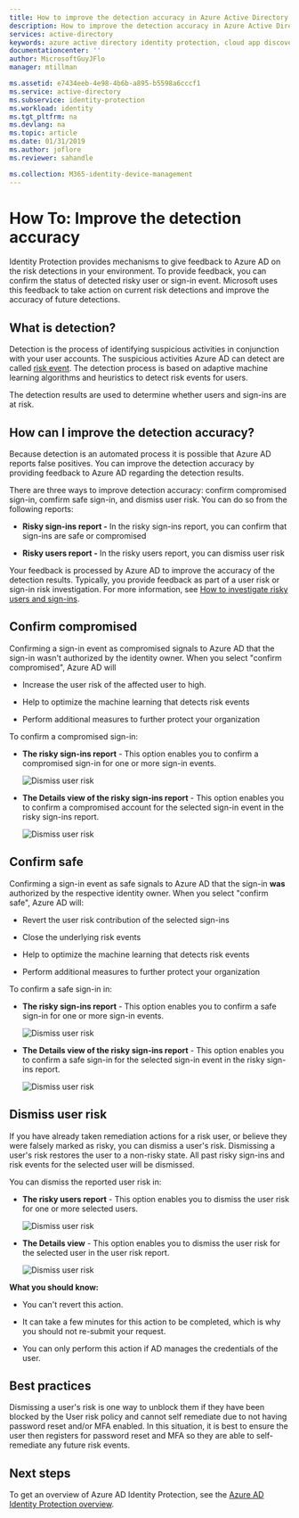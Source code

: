 ```yaml
---
title: How to improve the detection accuracy in Azure Active Directory Identity Protection (refreshed) | Microsoft Docs
description: How to improve the detection accuracy in Azure Active Directory Identity Protection (refreshed).
services: active-directory
keywords: azure active directory identity protection, cloud app discovery, managing applications, security, risk, risk level, vulnerability, security policy
documentationcenter: ''
author: MicrosoftGuyJFlo
manager: mtillman

ms.assetid: e7434eeb-4e98-4b6b-a895-b5598a6cccf1
ms.service: active-directory
ms.subservice: identity-protection
ms.workload: identity
ms.tgt_pltfrm: na
ms.devlang: na
ms.topic: article
ms.date: 01/31/2019
ms.author: joflore
ms.reviewer: sahandle

ms.collection: M365-identity-device-management
---
```


# How To: Improve the detection accuracy 

Identity Protection provides mechanisms to give feedback to Azure AD on the risk detections in your environment. To provide feedback, you can confirm the status of detected risky user or sign-in event. Microsoft uses this feedback to take action on current risk detections and improve the accuracy of future detections. 


## What is detection?

Detection is the process of identifying suspicious activities in conjunction with your user accounts. The suspicious activities Azure AD can detect are called [risk event](../reports-monitoring/concept-risk-events.md). 
The detection process is based on adaptive machine learning algorithms and heuristics to detect risk events for users.

The detection results are used to determine whether users and sign-ins are at risk. 


## How can I improve the detection accuracy?

Because detection is an automated process it is possible that Azure AD reports false positives. 
You can improve the detection accuracy by providing feedback to Azure AD regarding the detection results.

There are three ways to improve detection accuracy: confirm compromised sign-in, comfirm safe sign-in, and dismiss user risk. You can do so from the following reports:

- **Risky sign-ins report -** In the risky sign-ins report, you can confirm that sign-ins are safe or compromised

- **Risky users report -** In the risky users report, you can dismiss user risk 

Your feedback is processed by Azure AD to improve the accuracy of the detection results. Typically, you provide feedback as part of a user risk or sign-in risk investigation. For more information, see [How to investigate risky users and sign-ins](howto-investigate-risky-users-signins.md).


## Confirm compromised

Confirming a sign-in event as compromised signals to Azure AD that the sign-in wasn't authorized by the identity owner. When you select "confirm compromised", Azure AD will

- Increase the user risk of the affected user to high.

- Help to optimize the machine learning that detects risk events
 
- Perform additional measures to further protect your organization



To confirm a compromised sign-in:

- **The risky sign-ins report** - This option enables you to confirm a compromised sign-in for one or more sign-in events.

    ![Dismiss user risk](./media/howto-improve-detection-accuracy/07.png)

- **The Details view of the risky sign-ins report** - This option enables you to confirm a compromised account for the selected sign-in event in the risky sign-ins report. 

    ![Dismiss user risk](./media/howto-improve-detection-accuracy/04.png)


 
## Confirm safe


Confirming a sign-in event as safe signals to Azure AD that the sign-in **was** authorized by the respective identity owner. When you select "confirm safe", Azure AD will:

- Revert the user risk contribution of the selected sign-ins

- Close the underlying risk events

- Help to optimize the machine learning that detects risk events

- Perform additional measures to further protect your organization
 

To confirm a safe sign-in in:

- **The risky sign-ins report** - This option enables you to confirm a safe sign-in for one or more sign-in events.

    ![Dismiss user risk](./media/howto-improve-detection-accuracy/08.png)

- **The Details view of the risky sign-ins report** - This option enables you to confirm a safe sign-in for the selected sign-in event in the risky sign-ins report. 

    ![Dismiss user risk](./media/howto-improve-detection-accuracy/05.png)




## Dismiss user risk

If you have already taken remediation actions for a risk user, or believe they were falsely marked as risky, you can dismiss a user's risk. Dismissing a user's risk restores the user to a non-risky state. All past risky sign-ins and risk events for the selected user will be dismissed.


You can dismiss the reported user risk in:

- **The risky users report** - This option enables you to dismiss the user risk for one or more selected users.

    ![Dismiss user risk](./media/howto-improve-detection-accuracy/02.png)

- **The Details view** - This option enables you to dismiss the user risk for the selected user in the user risk report. 

    ![Dismiss user risk](./media/howto-improve-detection-accuracy/01.png)


**What you should know:**

- You can't revert this action.

- It can take a few minutes for this action to be completed, which is why you should not re-submit your request.

- You can only perform this action if AD manages the credentials of the user. 



## Best practices

Dismissing a user's risk is one way to unblock them if they have been blocked by the User risk policy and cannot self remediate due to not having password reset and/or MFA enabled. In this situation, it is best to ensure the user then registers for password reset and MFA so they are able to self-remediate any future risk events.


## Next steps

To get an overview of Azure AD Identity Protection, see the [Azure AD Identity Protection overview](overview-v2.md).


